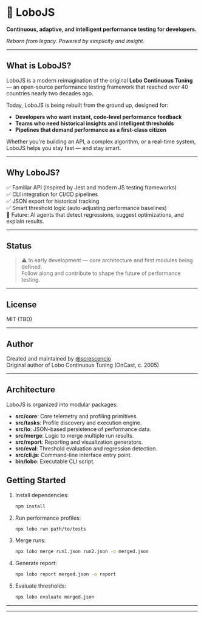 # 🐺 LoboJS

**Continuous, adaptive, and intelligent performance testing for developers.**

_Reborn from legacy. Powered by simplicity and insight._

---

## What is LoboJS?

LoboJS is a modern reimagination of the original **Lobo Continuous Tuning** — an open-source performance testing framework that reached over 40 countries nearly two decades ago.

Today, LoboJS is being rebuilt from the ground up, designed for:

- **Developers who want instant, code-level performance feedback**
- **Teams who need historical insights and intelligent thresholds**
- **Pipelines that demand performance as a first-class citizen**

Whether you're building an API, a complex algorithm, or a real-time system, LoboJS helps you stay fast — and stay smart.

---

## Why LoboJS?

✅ Familiar API (inspired by Jest and modern JS testing frameworks)  
✅ CLI integration for CI/CD pipelines  
✅ JSON export for historical tracking  
✅ Smart threshold logic (auto-adjusting performance baselines)  
🚧 Future: AI agents that detect regressions, suggest optimizations, and explain results.

---

## Status

> ⚠️ In early development — core architecture and first modules being defined.  
> Follow along and contribute to shape the future of performance testing.

---

## License

MIT (TBD)

---

## Author

Created and maintained by [@screscencio](https://github.com/screscencio)  
Original author of Lobo Continuous Tuning (OnCast, c. 2005)

---

## Architecture

LoboJS is organized into modular packages:

- **src/core**: Core telemetry and profiling primitives.
- **src/tasks**: Profile discovery and execution engine.
- **src/io**: JSON-based persistence of performance data.
- **src/merge**: Logic to merge multiple run results.
- **src/report**: Reporting and visualization generators.
- **src/eval**: Threshold evaluation and regression detection.
- **src/cli.js**: Command-line interface entry point.
- **bin/lobo**: Executable CLI script.

## Getting Started

1. Install dependencies:
   ```bash
   npm install
   ```
2. Run performance profiles:
   ```bash
   npx lobo run path/to/tests
   ```
3. Merge runs:
   ```bash
   npx lobo merge run1.json run2.json -o merged.json
   ```
4. Generate report:
   ```bash
   npx lobo report merged.json -o report
   ```
5. Evaluate thresholds:
   ```bash
   npx lobo evaluate merged.json
   ```

---

---
